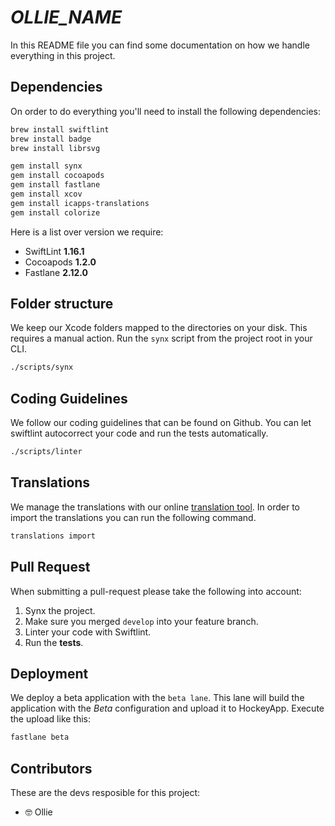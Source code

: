 # _OLLIE_NAME_

In this README file you can find some documentation on how we handle everything
in this project.

## Dependencies

On order to do everything you'll need to install the following dependencies:

```bash
brew install swiftlint
brew install badge
brew install librsvg

gem install synx
gem install cocoapods
gem install fastlane
gem install xcov
gem install icapps-translations
gem install colorize

```

Here is a list over version we require:

- SwiftLint **1.16.1**
- Cocoapods **1.2.0**
- Fastlane **2.12.0**

## Folder structure

We keep our Xcode folders mapped to the directories on your disk. This requires
a manual action. Run the `synx` script from the project root in your CLI.

```bash
./scripts/synx
```

## Coding Guidelines

We follow our coding guidelines that can be found on Github. You can let
swiftlint autocorrect your code and run the tests automatically.

```bash
./scripts/linter
```

## Translations

We manage the translations with our online [translation
tool](http://translations.icapps.com). In order to import the translations you
can run the following command.

```bash
translations import
```

## Pull Request

When submitting a pull-request please take the following into account:

1. Synx the project.
2. Make sure you merged `develop` into your feature branch.
3. Linter your code with Swiftlint.
4. Run the **tests**.

## Deployment

We deploy a beta application with the `beta lane`. This lane will build the
application with the _Beta_ configuration and upload it to HockeyApp. Execute
the upload like this:

```bash
fastlane beta
```

## Contributors

These are the devs resposible for this project:

- 🤓  Ollie
